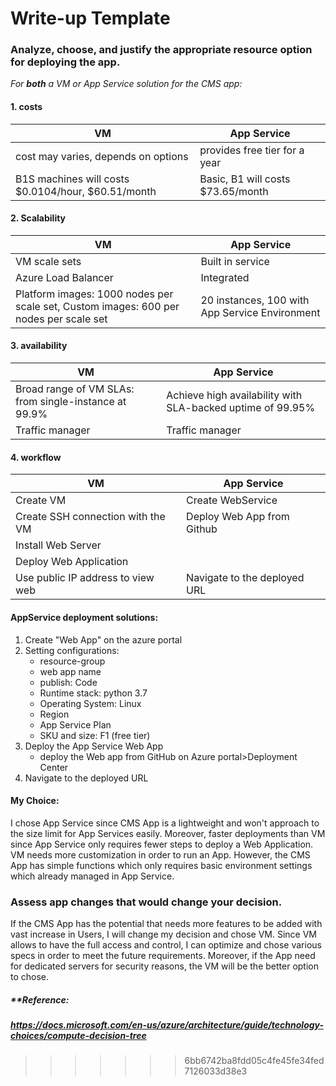 # Write-up Template

### Analyze, choose, and justify the appropriate resource option for deploying the app.

*For **both** a VM or App Service solution for the CMS app:*

#### **1. costs**  
|VM|App Service|
|-----------|------------|
|cost may varies, depends on options |provides free tier for a year|  
| B1S machines will costs $0.0104/hour, $60.51/month | Basic, B1 will costs $73.65/month|


#### **2. Scalability**
|VM|App Service
|-----------|------------|
| VM scale sets| Built in service|
|Azure Load Balancer| Integrated | 
|Platform images: 1000 nodes per scale set, Custom images: 600 per nodes per scale set| 20 instances, 100 with App Service Environment|

#### **3. availability**
|VM|App Service
|-----------|------------|
|Broad range of VM SLAs: from single-instance at 99.9%| Achieve high availability with SLA-backed uptime of 99.95%
|Traffic manager | Traffic manager|


#### **4. workflow**
|VM|App Service
|-----------|------------|
| Create VM | Create WebService|
| Create SSH connection with the VM | Deploy Web App from Github |
| Install Web Server|
| Deploy Web Application | 
|Use public IP address to view web| Navigate to the deployed URL| 


#### **AppService deployment solutions:**
1. Create "Web App" on the azure portal
2. Setting configurations:
    + resource-group
    + web app name
    + publish: Code
    + Runtime stack: python 3.7
    + Operating System: Linux
    + Region
    + App Service Plan
    + SKU and size: F1 (free tier)
3. Deploy the App Service Web App
    + deploy the Web app from GitHub on Azure portal>Deployment Center
4. Navigate to the deployed URL


#### My Choice: 
I chose App Service since CMS App is a lightweight and won't approach to the size limit for App Services easily. Moreover, faster deployments than VM since App Service only requires fewer steps to deploy a Web Application. VM needs more customization in order to run an App. However, the CMS App has simple functions which only requires basic environment settings which already managed in App Service.


### Assess app changes that would change your decision.
If the CMS App has the potential that needs more features to be added with vast increase in Users, I will change my decision and chose VM.
Since VM allows to have the full access and control, I can optimize and chose various specs in order to meet the future requirements. Moreover, if the App need for dedicated servers for security reasons, the VM will be the better option to chose.



##### **Reference:
##### https://docs.microsoft.com/en-us/azure/architecture/guide/technology-choices/compute-decision-tree
>>>>>>> 6bb6742ba8fdd05c4fe45fe34fed7126033d38e3
